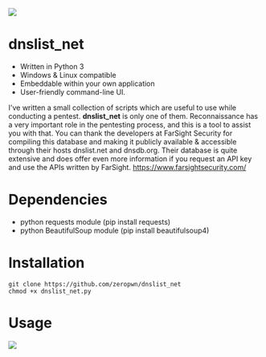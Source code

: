 ![](http://i.imgur.com/dAXiwac.png)

# dnslist_net
- Written in Python 3
- Windows & Linux compatible
- Embeddable within your own application
- User-friendly command-line UI.

I've written a small collection of scripts which are useful to use while conducting a pentest. **dnslist_net** is only one of them. Reconnaissance has a very important role in the pentesting process, and this is a tool to assist you with that. You can thank the developers at FarSight Security for compiling this database and making it publicly available & accessible through their hosts dnslist.net and dnsdb.org. Their database is quite extensive and does offer even more information if you request an API key and use the APIs written by FarSight.
https://www.farsightsecurity.com/

# Dependencies
- python requests module (pip install requests)
- python BeautifulSoup module (pip install beautifulsoup4)

# Installation
```
git clone https://github.com/zeropwn/dnslist_net
chmod +x dnslist_net.py
```

# Usage
![](http://i.imgur.com/LteJLcv.gif)
